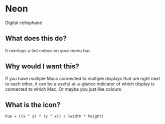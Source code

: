 # Neon

Digital cellophane

## What does this do?

It overlays a tint colour on your menu bar.

## Why would I want this?

If you have multiple Macs connected to multiple displays that are right
next to each other, it can be a useful at-a-glance indicator of which
display is connected to which Mac. Or maybe you just like colours.

## What is the icon?

`hue = ((x ^ y) * (y ^ x)) / (width * height)`
